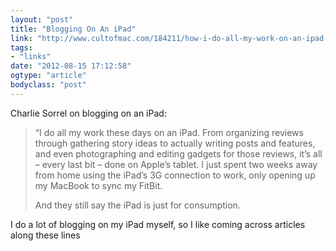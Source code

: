 ```yaml
---
layout: "post"
title: "Blogging On An iPad"
link: "http://www.cultofmac.com/184211/how-i-do-all-my-work-on-an-ipad-and-you-can-too/"
tags: 
- "links"
date: "2012-08-15 17:12:58"
ogtype: "article"
bodyclass: "post"
---
```


Charlie Sorrel on blogging on an iPad:

> “I do all my work these days on an iPad. From organizing reviews through gathering story ideas to actually writing posts and features, and even photographing and editing gadgets for those reviews, it’s all – every last bit – done on Apple’s tablet. I just spent two weeks away from home using the iPad’s 3G connection to work, only opening up my MacBook to sync my FitBit.
> 
> And they still say the iPad is just for consumption.

I do a lot of blogging on my iPad myself, so I like coming across articles along these lines